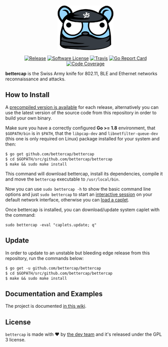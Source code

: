 <p align="center">
  <img alt="BetterCap" src="https://raw.githubusercontent.com/bettercap/media/master/logo.png" height="140" />
  <p align="center">
    <a href="https://github.com/bettercap/bettercap/releases/latest"><img alt="Release" src="https://img.shields.io/github/release/bettercap/bettercap.svg?style=flat-square"></a>
    <a href="https://github.com/bettercap/bettercap/blob/master/LICENSE.md"><img alt="Software License" src="https://img.shields.io/badge/license-GPL3-brightgreen.svg?style=flat-square"></a>
    <a href="https://travis-ci.org/bettercap/bettercap"><img alt="Travis" src="https://img.shields.io/travis/bettercap/bettercap/master.svg?style=flat-square"></a>
    <a href="https://goreportcard.com/report/github.com/bettercap/bettercap"><img alt="Go Report Card" src="https://goreportcard.com/badge/github.com/bettercap/bettercap?style=flat-square&fuckgithubcache=1"></a>
    <a href="https://codecov.io/gh/bettercap/bettercap"><img alt="Code Coverage" src="https://img.shields.io/codecov/c/github/bettercap/bettercap/master.svg?style=flat-square"></a>
  </p>
</p>

**bettercap** is the Swiss Army knife for 802.11, BLE and Ethernet networks reconnaissance and attacks.

## How to Install

A [precompiled version is available](https://github.com/bettercap/bettercap/releases) for each release, alternatively you can use the latest version of the source code from this repository in order to build your own binary.

Make sure you have a correctly configured **Go >= 1.8** environment, that `$GOPATH/bin` is in `$PATH`, that the `libpcap-dev` and `libnetfilter-queue-dev` (this one is only required on Linux) package installed for your system and then:

    $ go get github.com/bettercap/bettercap
    $ cd $GOPATH/src/github.com/bettercap/bettercap
    $ make && sudo make install

This command will download bettercap, install its dependencies, compile it and move the `bettercap` executable to `/usr/local/bin`. 

Now you can use `sudo bettercap -h` to show the basic command line options and just `sudo bettercap` to start an 
[interactive session](https://github.com/bettercap/bettercap/wiki/Interactive-Mode) on your default network interface, otherwise you can [load a caplet](https://github.com/bettercap/bettercap/wiki/Caplets).

Once bettercap is installed, you can download/update system caplet with the command:

    sudo bettercap -eval "caplets.update; q"

## Update

In order to update to an unstable but bleeding edge release from this repository, run the commands below:

    $ go get -u github.com/bettercap/bettercap
    $ cd $GOPATH/src/github.com/bettercap/bettercap
    $ make && sudo make install

## Documentation and Examples

The project is documented [in this wiki](https://github.com/bettercap/bettercap/wiki).

## License

`bettercap` is made with ♥  by [the dev team](https://github.com/orgs/bettercap/people) and it's released under the GPL 3 license.
